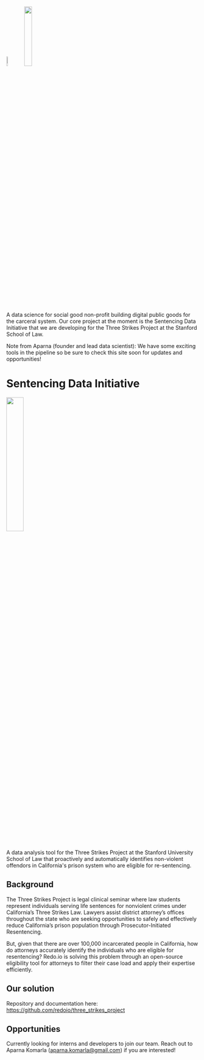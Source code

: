 # <img src= "https://github.com/redoio/.github/assets/124313756/786fef93-1105-4c55-9096-b541b15a32f3" width = "8%" height = "8%"> <img src= "https://github.com/redoio/.github/assets/124313756/055a1500-06f6-43eb-bb38-47da5ad19831" width = "20%" height = "20%">

A data science for social good non-profit building digital public goods for the carceral system. Our core project at the moment is the Sentencing Data Initiative that we are developing for the Three Strikes Project at the Stanford School of Law. 

Note from Aparna (founder and lead data scientist): We have some exciting tools in the pipeline so be sure to check this site soon for updates and opportunities!

# Sentencing Data Initiative

<img src= "https://github.com/redoio/three_strikes_project/assets/124313756/9f54f1f8-e1ff-4ce3-a575-807187824d76" width = "30%" height = "30%">

A data analysis tool for the Three Strikes Project at the Stanford University School of Law that proactively and automatically identifies non-violent offendors in California's prison system who are eligible for re-sentencing. 

## Background

The Three Strikes Project is legal clinical seminar where law students represent individuals serving life sentences for nonviolent crimes under California’s Three Strikes Law. Lawyers assist district attorney’s offices throughout the state who are seeking opportunities to safely and effectively reduce California’s prison population through Prosecutor-Initiated Resentencing. 

But, given that there are over 100,000 incarcerated people in California, how do attorneys accurately identify the individuals who are eligible for resentencing? Redo.io is solving this problem through an open-source eligibility tool for attorneys to filter their case load and apply their expertise efficiently. 

## Our solution

Repository and documentation here: https://github.com/redoio/three_strikes_project

## Opportunities

Currently looking for interns and developers to join our team. Reach out to Aparna Komarla (aparna.komarla@gmail.com) if you are interested!
